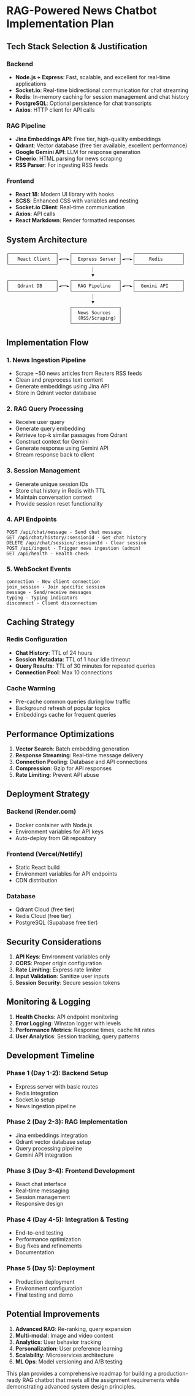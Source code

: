 # RAG-Powered News Chatbot Implementation Plan

## Tech Stack Selection & Justification

### Backend
- **Node.js + Express**: Fast, scalable, and excellent for real-time applications
- **Socket.io**: Real-time bidirectional communication for chat streaming
- **Redis**: In-memory caching for session management and chat history
- **PostgreSQL**: Optional persistence for chat transcripts
- **Axios**: HTTP client for API calls

### RAG Pipeline
- **Jina Embeddings API**: Free tier, high-quality embeddings
- **Qdrant**: Vector database (free tier available, excellent performance)
- **Google Gemini API**: LLM for response generation
- **Cheerio**: HTML parsing for news scraping
- **RSS Parser**: For ingesting RSS feeds

### Frontend
- **React 18**: Modern UI library with hooks
- **SCSS**: Enhanced CSS with variables and nesting
- **Socket.io Client**: Real-time communication
- **Axios**: API calls
- **React Markdown**: Render formatted responses

## System Architecture

```
┌─────────────────┐    ┌─────────────────┐    ┌─────────────────┐
│   React Client  │◄──►│  Express Server │◄──►│     Redis       │
└─────────────────┘    └─────────────────┘    └─────────────────┘
                               │
                               ▼
┌─────────────────┐    ┌─────────────────┐    ┌─────────────────┐
│   Qdrant DB     │◄──►│  RAG Pipeline   │◄──►│  Gemini API     │
└─────────────────┘    └─────────────────┘    └─────────────────┘
                               │
                               ▼
                       ┌─────────────────┐
                       │  News Sources   │
                       │  (RSS/Scraping) │
                       └─────────────────┘
```

## Implementation Flow

### 1. News Ingestion Pipeline
- Scrape ~50 news articles from Reuters RSS feeds
- Clean and preprocess text content
- Generate embeddings using Jina API
- Store in Qdrant vector database

### 2. RAG Query Processing
- Receive user query
- Generate query embedding
- Retrieve top-k similar passages from Qdrant
- Construct context for Gemini
- Generate response using Gemini API
- Stream response back to client

### 3. Session Management
- Generate unique session IDs
- Store chat history in Redis with TTL
- Maintain conversation context
- Provide session reset functionality

### 4. API Endpoints
```
POST /api/chat/message - Send chat message
GET /api/chat/history/:sessionId - Get chat history
DELETE /api/chat/session/:sessionId - Clear session
POST /api/ingest - Trigger news ingestion (admin)
GET /api/health - Health check
```

### 5. WebSocket Events
```
connection - New client connection
join_session - Join specific session
message - Send/receive messages
typing - Typing indicators
disconnect - Client disconnection
```

## Caching Strategy

### Redis Configuration
- **Chat History**: TTL of 24 hours
- **Session Metadata**: TTL of 1 hour idle timeout
- **Query Results**: TTL of 30 minutes for repeated queries
- **Connection Pool**: Max 10 connections

### Cache Warming
- Pre-cache common queries during low traffic
- Background refresh of popular topics
- Embeddings cache for frequent queries

## Performance Optimizations

1. **Vector Search**: Batch embedding generation
2. **Response Streaming**: Real-time message delivery
3. **Connection Pooling**: Database and API connections
4. **Compression**: Gzip for API responses
5. **Rate Limiting**: Prevent API abuse

## Deployment Strategy

### Backend (Render.com)
- Docker container with Node.js
- Environment variables for API keys
- Auto-deploy from Git repository

### Frontend (Vercel/Netlify)
- Static React build
- Environment variables for API endpoints
- CDN distribution

### Database
- Qdrant Cloud (free tier)
- Redis Cloud (free tier)
- PostgreSQL (Supabase free tier)

## Security Considerations

1. **API Keys**: Environment variables only
2. **CORS**: Proper origin configuration
3. **Rate Limiting**: Express rate limiter
4. **Input Validation**: Sanitize user inputs
5. **Session Security**: Secure session tokens

## Monitoring & Logging

1. **Health Checks**: API endpoint monitoring
2. **Error Logging**: Winston logger with levels
3. **Performance Metrics**: Response times, cache hit rates
4. **User Analytics**: Session tracking, query patterns

## Development Timeline

### Phase 1 (Day 1-2): Backend Setup
- Express server with basic routes
- Redis integration
- Socket.io setup
- News ingestion pipeline

### Phase 2 (Day 2-3): RAG Implementation
- Jina embeddings integration
- Qdrant vector database setup
- Query processing pipeline
- Gemini API integration

### Phase 3 (Day 3-4): Frontend Development
- React chat interface
- Real-time messaging
- Session management
- Responsive design

### Phase 4 (Day 4-5): Integration & Testing
- End-to-end testing
- Performance optimization
- Bug fixes and refinements
- Documentation

### Phase 5 (Day 5): Deployment
- Production deployment
- Environment configuration
- Final testing and demo

## Potential Improvements

1. **Advanced RAG**: Re-ranking, query expansion
2. **Multi-modal**: Image and video content
3. **Analytics**: User behavior tracking
4. **Personalization**: User preference learning
5. **Scalability**: Microservices architecture
6. **ML Ops**: Model versioning and A/B testing

This plan provides a comprehensive roadmap for building a production-ready RAG chatbot that meets all the assignment requirements while demonstrating advanced system design principles.
